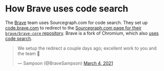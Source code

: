 # How Brave uses code search

The [Brave](https://brave.com) team uses Sourcegraph.com for code search. They set up [code.brave.com](https://code.brave.com) to redirect to the [Sourcegraph.com page for their `brave/brave-core` repository](https://sourcegraph.com/github.com/brave/brave-core). Brave is a fork of Chromium, which also [uses code search](chromium-android.md).

<blockquote class="twitter-tweet"><p lang="en" dir="ltr">We setup the redirect a couple days ago; excellent work to you and the team 🙂</p>&mdash; Sampson (@BraveSampson) <a href="https://twitter.com/BraveSampson/status/1367594319750647809?ref_src=twsrc%5Etfw">March 4, 2021</a></blockquote> <script async src="https://platform.twitter.com/widgets.js" charset="utf-8"></script>